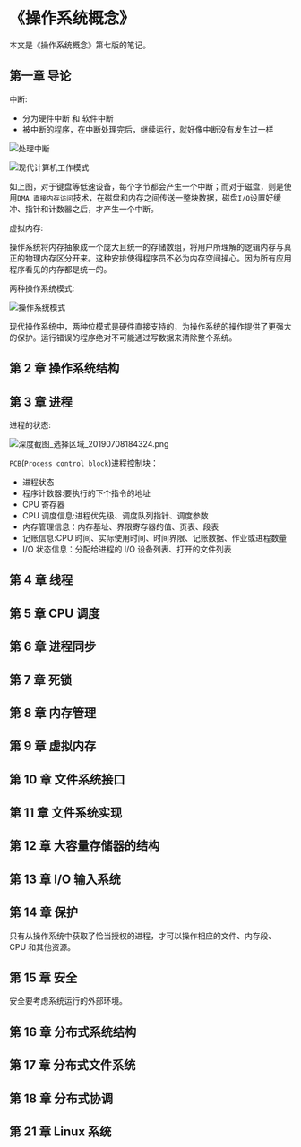 # 《操作系统概念》

本文是《操作系统概念》第七版的笔记。

## 第一章 导论

中断:

- 分为硬件中断 和 软件中断
- 被中断的程序，在中断处理完后，继续运行，就好像中断没有发生过一样

![处理中断](https://img.codekissyoung.com/2019/06/30/b8997be20e47fbd4d9949a9d545427bc.png)

![现代计算机工作模式](https://img.codekissyoung.com/2019/06/30/2061bc150df7601f889d96275ea73a38.png)

如上图，对于键盘等低速设备，每个字节都会产生一个中断；而对于磁盘，则是使用`DMA 直接内存访问`技术，在磁盘和内存之间传送一整块数据，磁盘`I/O`设置好缓冲、指针和计数器之后，才产生一个中断。

虚拟内存:

操作系统将内存抽象成一个庞大且统一的存储数组，将用户所理解的逻辑内存与真正的物理内存区分开来。这种安排使得程序员不必为内存空间操心。因为所有应用程序看见的内存都是统一的。

两种操作系统模式:

![操作系统模式](https://img.codekissyoung.com/2019/06/30/63df269c425cc37e707c881f3ec9aad8.png)

现代操作系统中，两种位模式是硬件直接支持的，为操作系统的操作提供了更强大的保护。运行错误的程序绝对不可能通过写数据来清除整个系统。

## 第 2 章 操作系统结构

## 第 3 章 进程

进程的状态:

![深度截图_选择区域_20190708184324.png](https://img.codekissyoung.com/2019/07/08/08fb7501fecfe3adaed4f1e8b7404835.png)

`PCB`(`Process control block`)进程控制块：

- 进程状态
- 程序计数器:要执行的下个指令的地址
- CPU 寄存器
- CPU 调度信息:进程优先级、调度队列指针、调度参数
- 内存管理信息：内存基址、界限寄存器的值、页表、段表
- 记账信息:CPU 时间、实际使用时间、时间界限、记账数据、作业或进程数量
- I/O 状态信息：分配给进程的 I/O 设备列表、打开的文件列表

## 第 4 章 线程

## 第 5 章 CPU 调度

## 第 6 章 进程同步

## 第 7 章 死锁

## 第 8 章 内存管理

## 第 9 章 虚拟内存

## 第 10 章 文件系统接口

## 第 11 章 文件系统实现

## 第 12 章 大容量存储器的结构

## 第 13 章 I/O 输入系统

## 第 14 章 保护

只有从操作系统中获取了恰当授权的进程，才可以操作相应的文件、内存段、CPU 和其他资源。

## 第 15 章 安全

安全要考虑系统运行的外部环境。

## 第 16 章 分布式系统结构

## 第 17 章 分布式文件系统

## 第 18 章 分布式协调

## 第 21 章 Linux 系统
